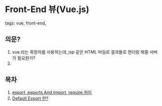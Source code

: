 # Front-End 뷰(Vue.js)
tags: vue, front-end, 

## 의문?
1. vue 라는 확장자를 사용하는데, jsp 같은 HTML 파일로 결과물로 렌더링 해줄 서버가 필요한가?
1. 


## 목차
1. [export, exports And import, require 차이](.\vue-export-exports-import-require.md)
2. [Default Export 란?](./vue-default-export.md)


